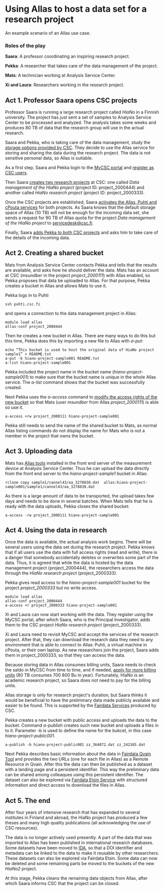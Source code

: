 # Using Allas to host a data set for a research project #

An example scenario of an Allas use case.

### Roles of the play ###

**Saara**:   A professor coordinating an inspiring research project.

**Pekka**:  A researcher that takes care of the data management of the project.

**Mats**:    A technician working at Analysis Service Center.

**Xi and Laura**:   Researchers working in the research project. 
 

## Act 1. Professor Saara opens CSC projects ##

Professor Saara is running a large research project called _HiaNo_ in a Finnish university. 
The project has just sent a set of samples to Analysis Service Center to be processed and analyzed. 
The analysis takes some weeks and produces 80 TB of data that the research group will use in the actual research.

Saara and Pekka, who is taking care of the data management, study the [storage options provided by CSC](https://research.csc.fi/data-management). They decide to use the Allas service for storing and sharing the data during the research project. The data is not sensitive personal data, so Allas is suitable.

As a first step, Saara and Pekka login to the [MyCSC portal](https://my.csc.fi) and [register as CSC users](../../accounts/how-to-create-new-user-account.md).

Then Saara [creates two research projects](../../accounts/how-to-create-new-project.md) at CSC: one called _Data management of the HiaNo project_ (project ID: project_2000444) and another called _HiaNo research project_ (project ID: project_2000333).

Once the CSC projects are established, Saara [activates the Allas, Puhti and cPouta services](../../accounts/how-to-add-service-access-for-project.md) for both projects. As Saara knows that the default storage space of Allas (10 TB) will not be enough for the incoming data set, she sends a request for 90 TB of Allas quota for the project _Data management of the HiaNo project_ to servicedesk@csc.fi.

Finally, Saara [adds Pekka to both CSC projects](../../accounts/how-to-add-members-to-project.md) and asks him to take care of the details of the incoming data.  

## Act 2. Creating a shared bucket ##

Mats from Analysis Service Center contacts Pekka and tells that the results are available, and asks how he should deliver the data. Mats has an account at CSC (_msundber_ in the project _project_2000111_) with Allas enabled, so Pekka proposes that data be uploaded to Allas. For that purpose, Pekka creates a bucket in Allas and allows Mats to use it.

Pekka logs in to Puhti
```text
ssh puhti.csc.fi   
```
and opens a connection to the data management project in Allas:
```text
module load allas
allas-conf project_2000444
```
Then he creates a new bucket in Allas. There are many ways to do this but this time, Pekka does this by importing a new file to Allas with _a-put_:
```text
echo “This bucket is used to host the original data of HiaNo project sample1” > README.txt
a-put -b hiano-project-sample001 README.txt
a-list hiano-project-sample001 
```
Pekka included the project name in the bucket name (_hiano-project-sample001_) to make sure that the bucket name is unique in the whole Allas service. The _a-list_ command shows that the bucket was successfully created.

Next Pekka uses the _a-access_ command to [modify the access rights of the new bucket](./using_allas/swift_client.md#giving-another-project-read-and-write-access-to-a-bucket) so that Mats (user _msundber_ from Allas _project_2000111_) is able so use it.
```text
a-access +rw project_2000111 hiano-project-sample001
```
Pekka still needs to send the name of the shared bucket to Mats, as normal Allas listing commands do not display the name for Mats who is not a member in the project that owns the bucket.

## Act 3. Uploading data

Mats has [Allas tools](https://github.com/CSCfi/allas-cli-utils) installed in the front end server of the measurement device at Analysis Service Center. Thus he can upload the data directly from the front end server to the _hiano-project-sample1_ bucket in Allas:
```text
rclone copy sample1/cannel43/aa_3278830.dat  allas:hiano-project-sample001/sample1/cannel43/aa_3278830.dat
```
As there is a large amount of data to be transported, the upload takes few days and needs to be done in several batches. When Mats tells that he is ready with the data uploads, Pekka closes the shared bucket:
```text
a-access -rw project_2000111 hiano-project-sample001
```

## Act 4. Using the data in research ##

Once the data is available, the actual analysis work begins. There will be several users using the data set during the research project. Pekka knows that if all users use the data with full access rights (read and write), there is a danger that somebody accidentally deletes or overwrites some part of the data. Thus, it is agreed that while the data is hosted by the data management project (project_2000444), the researchers access the data through the _HiaNo research project_ (project_2000333).

Pekka gives read access to the _hiano-project-sample001_ bucket for the project _project_2000333_ but no write access.
```text
module load allas
allas-conf project_2000444
a-access +r project_2000333 hiano-project-sample001
```
Xi and Laura can now start working with the data. They register using the MyCSC portal, after which Saara, who is the Principal Investigator, adds them to the CSC project _HiaNo research project_ (project_2000333).

Xi and Laura need to revisit MyCSC and accept the services of the research project. After that, they can download the research data they need to any environment that is able to connect to Allas: Puhti, a virtual machine in cPouta, or their own laptop. As new researchers join the project, Saara adds them in project_2000333, so that they can access the data.

Because storing data in Allas consumes billing units, Saara needs to check the saldo in MyCSC from time to time, and if needed, [apply for more billing units](../../accounts/how-to-apply-for-billing-units.md) (80 TB consumes 700 800 Bu in year). Fortunately, HiaNo is an academic research project, so Saara does not need to pay for the billing units.

Allas storage is only for research project's duration, but Saara thinks it would be beneficial to have the preliminary data made publicly available and easier to be found. This is supported by the [Fairdata Services](https://www.fairdata.fi/en/) produced by CSC.

Pekka creates a new bucket with public access and uploads the data to the bucket. Command _a-publish_ creates such new bucket and uploads a files in to it. Parameter -b is used to define the name for the bukcet, in this case _hiano-project-public001_.
```text
a-publish -b hiano-project-public001 zz_364872.dat zz_242165.dat
```
Next Pekka describes basic information about the data in [Fairdata Qvain Tool](https://www.fairdata.fi/en/qvain/) and provides the two URLs (one for each file in Allas) as a Remote Resource in Qvain. After this the data can then be published as a dataset with a landing page and a persistent identifier. This way the preliminary data can be shared among colleaques using this persistent identifier. The dataset can also be explored via [Fairdata Etsin Service](https://www.fairdata.fi/en/etsin/) with structured information and direct access to download the files in Allas.


## Act 5. The end ##

After four years of intensive research that has expanded to several institutes in Finland and abroad, the HiaNo project has produced a few theses and many high quality publications (all acknowledging the use of CSC resources).  

The data is no longer actively used presently. A part of the data that was imported to Allas has been published in international research databases. Some datasets have been moved to [IDA](https://ida.fairdata.fi), so that a DOI identifier and metadata can be linked to the data to make it reusable by other researchers. These datasets can also be explored via Fairdata Etsin. Some data can now be deleted and some remaining parts be moved to the buckets of the new _HiaNo2_ project.

At this stage, Pekka cleans the remaining data objects from Allas, after which Saara informs CSC that the project can be closed.
